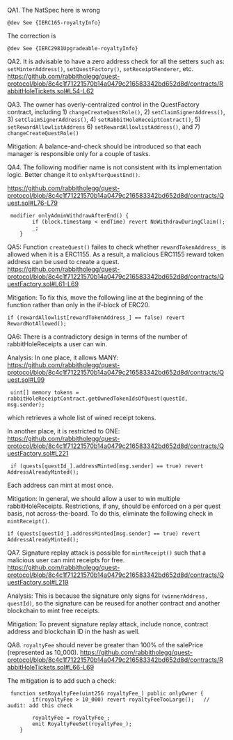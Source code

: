 QA1. The NatSpec here is wrong
```
@dev See {IERC165-royaltyInfo}
```
The correction is
```
@dev See {IERC2981Upgradeable-royaltyInfo}

```

QA2. It is advisable to have a zero address check for all the setters such as: ``setMinterAddress()``, ``setQuestFactory()``, ``setReceiptRenderer``, etc. 
https://github.com/rabbitholegg/quest-protocol/blob/8c4c1f71221570b14a0479c216583342bd652d8d/contracts/RabbitHoleTickets.sol#L54-L62


QA3. The owner has overly-centralized control in the QuestFactory contract, including 1) ``changeCreateQuestRole()``, 2) ``setClaimSignerAddress()``, 3) ``setClaimSignerAddress()``, 4) ``setRabbitHoleReceiptContract()``, 5) ``setRewardAllowlistAddress`` 6) ``setRewardAllowlistAddress()``, and 7)  ``changeCreateQuestRole()``

Mitigation: A balance-and-check should be introduced so that each manager is responsible only for a couple of tasks. 

QA4. 
The following modifier name is not consistent with its implementation logic. Better change it to ``onlyAfterQuestEnd()``.  

https://github.com/rabbitholegg/quest-protocol/blob/8c4c1f71221570b14a0479c216583342bd652d8d/contracts/Quest.sol#L76-L79

```
 modifier onlyAdminWithdrawAfterEnd() {
        if (block.timestamp < endTime) revert NoWithdrawDuringClaim();
        _;
    }
```

QA5: Function ``createQuest()`` failes to check whether ``rewardTokenAddress_`` is allowed when it is a ERC1155. As a result, a malicious ERC1155 reward token address can be used to create a quest. 
https://github.com/rabbitholegg/quest-protocol/blob/8c4c1f71221570b14a0479c216583342bd652d8d/contracts/QuestFactory.sol#L61-L69

Mitigation: To fix this, move the following line at the beginning of the function rather than only in the if-block of ERC20.
```
if (rewardAllowlist[rewardTokenAddress_] == false) revert RewardNotAllowed();
```

QA6: There is a contradictory design  in terms of the number of rabbitHoleReceipts a user can win. 


Analysis: In one place, it allows MANY: https://github.com/rabbitholegg/quest-protocol/blob/8c4c1f71221570b14a0479c216583342bd652d8d/contracts/Quest.sol#L99
```
 uint[] memory tokens = rabbitHoleReceiptContract.getOwnedTokenIdsOfQuest(questId, msg.sender);
```
which retrieves a whole list of wined receipt tokens. 

In another place, it is restricted to ONE:
https://github.com/rabbitholegg/quest-protocol/blob/8c4c1f71221570b14a0479c216583342bd652d8d/contracts/QuestFactory.sol#L221
```
 if (quests[questId_].addressMinted[msg.sender] == true) revert AddressAlreadyMinted();
```
Each address can mint at most once. 

Mitigation: In general, we should allow a user to win multiple rabbitHoleReceipts. Restrictions, if any, should be enforced on a per quest basis, not across-the-board. To do this, eliminate the following check in ``mintReceipt()``.

```
if (quests[questId_].addressMinted[msg.sender] == true) revert AddressAlreadyMinted();

```

QA7. Signature replay attack is possible for ``mintReceipt()`` such that a malicious user can mint receipts for free. 
https://github.com/rabbitholegg/quest-protocol/blob/8c4c1f71221570b14a0479c216583342bd652d8d/contracts/QuestFactory.sol#L219

Analysis: This is because the signature only signs for ``(winnerAddress, questId)``, so the signature can be reused for another contract and another blockchain to mint free receipts. 

Mitigation: To prevent signature replay attack, include nonce, contract address and blockchain ID in the hash as well. 

QA8. ``royaltyFee`` should never be greater than 100% of the salePrice (represented as 10_000). 
https://github.com/rabbitholegg/quest-protocol/blob/8c4c1f71221570b14a0479c216583342bd652d8d/contracts/RabbitHoleTickets.sol#L66-L69

The mitigation is to add such a check:
```
 function setRoyaltyFee(uint256 royaltyFee_) public onlyOwner {
        if(royaltyFee > 10_000) revert royaltyFeeTooLarge();   // audit: add this check 

        royaltyFee = royaltyFee_;
        emit RoyaltyFeeSet(royaltyFee_);
    }
```